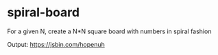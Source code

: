 # spiral-board
For a given N, create a N*N square board with numbers in spiral fashion

Output:
https://jsbin.com/hopenuh
